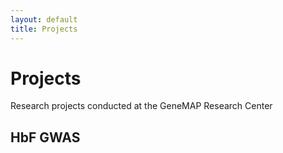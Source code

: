 ```yaml
---
layout: default
title: Projects
---
```


# Projects
Research projects conducted at the GeneMAP Research Center

## HbF GWAS
